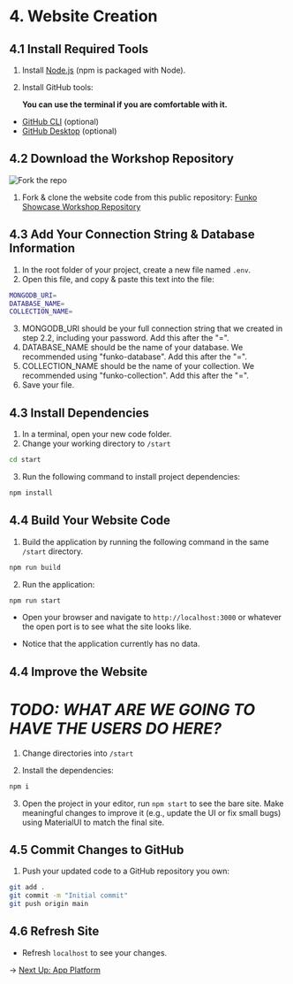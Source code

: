 # 4. Website Creation

## 4.1 Install Required Tools

1. Install [Node.js](https://nodejs.org/en) (npm is packaged with Node).
2. Install GitHub tools:

   **You can use the terminal if you are comfortable with it.**

  - [GitHub CLI](https://cli.github.com/) (optional)
  - [GitHub Desktop](https://desktop.github.com/download/) (optional)

## 4.2 Download the Workshop Repository

![Fork the repo](https://funko-workshop.nyc3.digitaloceanspaces.com/website/web-0.jpg)

1. Fork & clone the website code from this public repository:
[Funko Showcase Workshop Repository](https://github.com/do-community/funko-showcase-workshop)

## 4.3 Add Your Connection String & Database Information
1. In the root folder of your project, create a new file named `.env`.
2. Open this file, and copy & paste this text into the file:
```bash
MONGODB_URI=
DATABASE_NAME=
COLLECTION_NAME=
```
3. MONGODB_URI should be your full connection string that we created in step 2.2, including your password. Add this after the "=".
4. DATABASE_NAME should be the name of your database.  We recommended using "funko-database". Add this after the "=".
5. COLLECTION_NAME should be the name of your collection. We recommended using "funko-collection". Add this after the "=".
6. Save your file.

## 4.3 Install Dependencies

1. In a terminal, open your new code folder.
2. Change your working directory to `/start`
```bash
cd start
```
3. Run the following command to install project dependencies:
``` bash
npm install
```

## 4.4 Build Your Website Code
1. Build the application by running the following command in the same `/start` directory.
```bash
npm run build
```
2. Run the application:
```bash
npm run start
```
- Open your browser and navigate to `http://localhost:3000` or whatever the open port is to see what the site looks like.

- Notice that the application currently has no data.

## 4.4 Improve the Website
# ***TODO: WHAT ARE WE GOING TO HAVE THE USERS DO HERE?***
1. Change directories into `/start`

2. Install the dependencies:
```bash
npm i
```

3. Open the project in your editor, run `npm start` to see the bare site. Make meaningful changes to improve it (e.g., update the UI or fix small bugs) using MaterialUI to match the final site.

## 4.5 Commit Changes to GitHub

1. Push your updated code to a GitHub repository you own:
```bash
git add .
git commit -m "Initial commit"
git push origin main
```

## 4.6 Refresh Site
- Refresh `localhost` to see your changes.

→ [Next Up: App Platform](APP-PLATFORM.md)